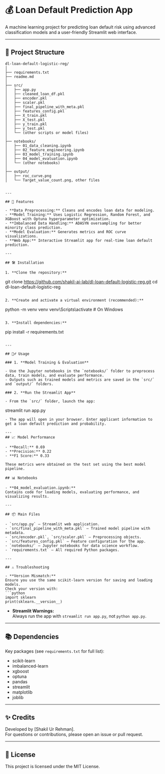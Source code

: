 # 💰 Loan Default Prediction App

A machine learning project for predicting loan default risk using advanced classification models and a user-friendly Streamlit web interface.

---

## 📁 Project Structure

```
dl-loan-default-logistic-reg/
│
├── requirements.txt
├── readme.md
│
├── src/
│   ├── app.py
│   ├── cleaned_loan_df.pkl
│   ├── encoder.pkl
│   ├── scaler.pkl
│   ├── final_pipeline_with_meta.pkl
│   ├── features_config.pkl
│   ├── X_train.pkl
│   ├── X_test.pkl
│   ├── y_train.pkl
│   ├── y_test.pkl
│   └── (other scripts or model files)
│
├── notebooks/
│   ├── 01_data_cleaning.ipynb
│   ├── 02_feature_engineering.ipynb
│   ├── 03_model_training.ipynb
│   ├── 04_model_evaluation.ipynb
│   └── (other notebooks)
│
├── output/
│   ├── roc_curve.png
│   └── Target_value_count.png, other files
   

---

## 🚀 Features

- **Data Preprocessing:** Cleans and encodes loan data for modeling.
- **Model Training:** Uses Logistic Regression, Random Forest, and XGBoost with Optuna hyperparameter optimization.
- **Imbalanced Data Handling:** ADASYN oversampling for better minority class prediction.
- **Model Evaluation:** Generates metrics and ROC curve visualizations.
- **Web App:** Interactive Streamlit app for real-time loan default prediction.

---

## 🛠️ Installation

1. **Clone the repository:**
   ```
   git clone https://github.com/shakil-ai-lab/dl-loan-default-logistic-reg.git
   cd dl-loan-default-logistic-reg
   ```

2. **Create and activate a virtual environment (recommended):**
   ```
   python -m venv venv
   venv\Scripts\activate   # On Windows
   ```

3. **Install dependencies:**
   ```
   pip install -r requirements.txt
   ```

---

## 🏃‍♂️ Usage

### 1. **Model Training & Evaluation**

- Use the Jupyter notebooks in the `notebooks/` folder to preprocess data, train models, and evaluate performance.
- Outputs such as trained models and metrics are saved in the `src/` and `output/` folders.

### 2. **Run the Streamlit App**

- From the `src/` folder, launch the app:
  ```
  streamlit run app.py
  ```
- The app will open in your browser. Enter applicant information to get a loan default prediction and probability.

---
## 📈 Model Performance

- **Recall:** 0.69  
- **Precision:** 0.22  
- **F1 Score:** 0.33  

These metrics were obtained on the test set using the best model pipeline.

## 📊 Notebooks

- **04_model_evaluation.ipynb:**  
  Contains code for loading models, evaluating performance, and visualizing results.

---

## 📦 Main Files

- `src/app.py` — Streamlit web application.
- `src/final_pipeline_with_meta.pkl` — Trained model pipeline with metadata.
- `src/encoder.pkl`, `src/scaler.pkl` — Preprocessing objects.
- `src/features_config.pkl` — Feature configuration for the app.
- `notebooks/` — Jupyter notebooks for data science workflow.
- `requirements.txt` — All required Python packages.

---

## ⚠️ Troubleshooting

- **Version Mismatch:**  
  Ensure you use the same scikit-learn version for saving and loading models.  
  Check your version with:
  ```python
  import sklearn
  print(sklearn.__version__)
  ```
- **Streamlit Warnings:**  
  Always run the app with `streamlit run app.py`, not `python app.py`.

---

## 📚 Dependencies

Key packages (see `requirements.txt` for full list):

- scikit-learn
- imbalanced-learn
- xgboost
- optuna
- pandas
- streamlit
- matplotlib
- joblib

---

## ✨ Credits

Developed by [Shakil Ur Rehman].  
For questions or contributions, please open an issue or pull request.

---

## 📄 License

This project is licensed under the  MIT License.